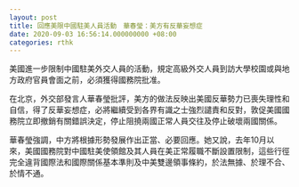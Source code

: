 ```yaml
---
layout: post
title: 回應美限中國駐美人員活動　華春瑩：美方有反華妄想症
date: 2020-09-03 16:56:14.000000000 +08:00
categories: rthk
---
```


美國進一步限制中國駐美外交人員的活動，規定高級外交人員到訪大學校園或與地方政府官員會面之前，必須獲得國務院批准。

在北京，外交部發言人華春瑩批評，美方的做法反映出美國反華勢力已喪失理性和自信，得了反華妄想症，必將繼續受到各界有識之士強烈譴責和反對，敦促美國國務院立即撤銷有關錯誤決定，停止阻撓兩國正常人員交往及停止破壞兩國關係。

華春瑩強調，中方將根據形勢發展作出正當、必要回應。她又說，去年10月以來，美國國務院對中國駐美使領館及其人員在美正常履職不斷設置限制，這些行徑完全違背國際法和國際關係基本準則及中美雙邊領事條約，於法無據、於理不合、於情不通。
